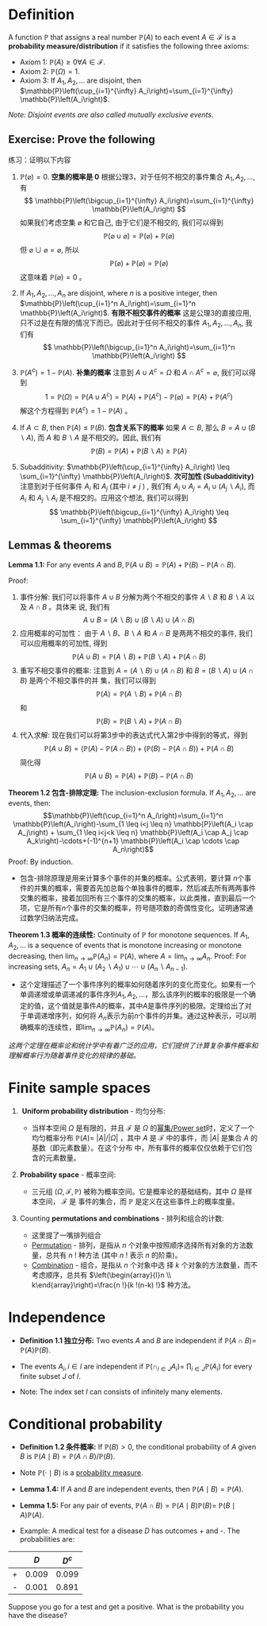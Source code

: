# Definition

A function $\mathbb{P}$ that assigns a real number $\mathbb{P}(A)$ to each event $A \in \mathcal{F}$ is a **probability measure/distribution** if it satisfies the following three axioms:

- Axiom 1: $\mathbb{P}(A) \geq 0 \forall A \in \mathcal{F}$.
- Axiom 2: $\mathbb{P}(\Omega)=1$.
- Axiom 3: If $A_1, A_2, \ldots$ are disjoint, then $\mathbb{P}\left(\cup_{i=1}^{\infty} A_i\right)=\sum_{i=1}^{\infty} \mathbb{P}\left(A_i\right)$.

*Note: Disjoint events are also called mutually exclusive events.*

## Exercise: Prove the following
练习：证明以下内容

1. $\mathbb{P}(\varnothing)=0$.
**空集的概率是 $\mathbf{0}$**
根据公理3，对于任何不相交的事件集合 $A_1, A_2, \ldots$, 有
$$
\mathbb{P}\left(\bigcup_{i=1}^{\infty} A_i\right)=\sum_{i=1}^{\infty} \mathbb{P}\left(A_i\right)
$$
如果我们考虑空集 $\varnothing$ 和它自己, 由于它们是不相交的, 我们可以得到
$$
\mathbb{P}(\varnothing \cup \varnothing)=\mathbb{P}(\varnothing)+\mathbb{P}(\varnothing)
$$
但 $\varnothing \cup \varnothing=\varnothing$, 所以
$$
\mathbb{P}(\varnothing)+\mathbb{P}(\varnothing)=\mathbb{P}(\varnothing)
$$
这意味着 $\mathbb{P}(\varnothing)=0$ 。

2. If $A_1, A_2, \ldots, A_n$ are disjoint, where $n$ is a positive integer, then $\mathbb{P}\left(\cup_{i=1}^n A_i\right)=\sum_{i=1}^n \mathbb{P}\left(A_i\right)$.
**有限不相交事件的概率**
这是公理3的直接应用, 只不过是在有限的情况下而已。因此对于任何不相交的事件 $A_1, A_2, \ldots, A_n$, 我们有
$$
\mathbb{P}\left(\bigcup_{i=1}^n A_i\right)=\sum_{i=1}^n \mathbb{P}\left(A_i\right)
$$

3. $\mathbb{P}\left(A^c\right)=1-\mathbb{P}(A)$.
**补集的概率**
注意到 $A \cup A^c=\Omega$ 和 $A \cap A^c=\varnothing$, 我们可以得到
$$
1=\mathbb{P}(\Omega)=\mathbb{P}\left(A \cup A^c\right)=\mathbb{P}(A)+\mathbb{P}\left(A^c\right)-\mathbb{P}(\varnothing)=\mathbb{P}(A)+\mathbb{P}\left(A^c\right)
$$
解这个方程得到 $\mathbb{P}\left(A^c\right)=1-\mathbb{P}(A)$ 。


4. If $A \subset B$, then $\mathbb{P}(A) \leq \mathbb{P}(B)$.
**包含关系下的概率**
如果 $A \subset B$, 那么 $B=A \cup(B \backslash A)$, 而 $A$ 和 $B \backslash A$ 是不相交的。因此, 我们有
$$
\mathbb{P}(B)=\mathbb{P}(A)+\mathbb{P}(B \backslash A) \geq \mathbb{P}(A)
$$

5. Subadditivity: $\mathbb{P}\left(\cup_{i=1}^{\infty} A_i\right) \leq \sum_{i=1}^{\infty} \mathbb{P}\left(A_i\right)$.
**次可加性 (Subadditivity)**
注意到对于任何事件 $A_i$ 和 $A_j$ (其中 $i \neq j$ ) , 我们有 $A_i \cup A_j=A_i \cup\left(A_j \backslash A_i\right)$, 而 $A_i$ 和 $A_j \backslash A_i$ 是不相交的。应用这个想法, 我们可以得到
$$
\mathbb{P}\left(\bigcup_{i=1}^{\infty} A_i\right) \leq \sum_{i=1}^{\infty} \mathbb{P}\left(A_i\right)
$$

## Lemmas & theorems

**Lemma 1.1:** For any events $A$ and $B, \mathbb{P}(A \cup B)=\mathbb{P}(A)+\mathbb{P}(B)-\mathbb{P}(A \cap B)$. 

Proof: 
1. 事件分解:
我们可以将事件 $A \cup B$ 分解为两个不相交的事件 $A \backslash B$ 和 $B \backslash A$ 以及 $A \cap B$ 。具体来 说, 我们有
$$
A \cup B=(A \backslash B) \cup(B \backslash A) \cup(A \cap B)
$$
2. 应用概率的可加性：
由于 $A \backslash B 、 B \backslash A$ 和 $A \cap B$ 是两两不相交的事件, 我们可以应用概率的可加性, 得到
$$
\mathbb{P}(A \cup B)=\mathbb{P}(A \backslash B)+\mathbb{P}(B \backslash A)+\mathbb{P}(A \cap B)
$$
3. 重写不相交事件的概率:
注意到 $A=(A \backslash B) \cup(A \cap B)$ 和 $B=(B \backslash A) \cup(A \cap B)$ 是两个不相交事件的并 集，我们可以得到
$$
\mathbb{P}(A)=\mathbb{P}(A \backslash B)+\mathbb{P}(A \cap B)
$$
和
$$
\mathbb{P}(B)=\mathbb{P}(B \backslash A)+\mathbb{P}(A \cap B)
$$
4. 代入求解:
现在我们可以将第3步中的表达式代入第2步中得到的等式，得到
$$
\mathbb{P}(A \cup B)=(\mathbb{P}(A)-\mathbb{P}(A \cap B))+(\mathbb{P}(B)-\mathbb{P}(A \cap B))+\mathbb{P}(A \cap B)
$$
简化得
$$
\mathbb{P}(A \cup B)=\mathbb{P}(A)+\mathbb{P}(B)-\mathbb{P}(A \cap B)
$$

**Theorem 1.2 包含-排除定理:** The inclusion-exclusion formula. If $A_1, A_2, \ldots$ are events, then:
$$\mathbb{P}\left(\cup_{i=1}^n A_i\right)=\sum_{i=1}^n \mathbb{P}\left(A_i\right)-\sum_{1 \leq i<j \leq n} \mathbb{P}\left(A_i \cap A_j\right) + \sum_{1 \leq i<j<k \leq n} \mathbb{P}\left(A_i \cap A_j \cap A_k\right)-\cdots+(-1)^{n+1} \mathbb{P}\left(A_i \cap \cdots \cap A_n\right)$$
Proof: By induction.
- 包含-排除原理是用来计算多个事件的并集的概率。公式表明，要计算 $n$个事件的并集的概率，需要首先加总每个单独事件的概率，然后减去所有两两事件交集的概率，接着加回所有三个事件的交集的概率，以此类推，直到最后一个项，它是所有$n$个事件的交集的概率，符号随项数的奇偶性变化。证明通常通过数学归纳法完成。

**Theorem 1.3 概率的连续性:** Continuity of $\mathbb{P}$ for monotone sequences. If $A_1, A_2, \ldots$ is a sequence of events that is monotone increasing or monotone decreasing, then $\lim _{n \rightarrow \infty} \mathbb{P}\left(A_n\right)=\mathbb{P}(A)$, where $A=\lim _{n \rightarrow \infty} A_n$.
Proof: For increasing sets, $A_n=A_1 \cup\left(A_2 \backslash A_1\right) \cup \cdots \cup\left(A_n \backslash A_{n-1}\right)$.
   - 这个定理描述了一个事件序列的概率如何随着序列的变化而变化。如果有一个单调递增或单调递减的事件序列$A_1, A_2, \ldots$，那么该序列的概率的极限是一个确定的值，这个值就是事件$A$的概率，其中$A$是事件序列的极限。定理给出了对于单调递增序列，如何将 $A_n$表示为前$n$个事件的并集。通过这种表示，可以明确概率的连续性，即$\lim _{n \rightarrow \infty} \mathbb{P}\left(A_n\right)=\mathbb{P}(A)$。

*这两个定理在概率论和统计学中有着广泛的应用，它们提供了计算复杂事件概率和理解概率行为随着事件变化的规律的基础。*


# Finite sample spaces

1.  **Uniform probability distribution** - 均匀分布:
	- 当样本空间 $\Omega$ 是有限的，并且 $\mathcal{F}$ 是 $\Omega$ 的[幂集/Power set](../../1.%20Pure%20mathematics/Mathematical%20logic/Set%20theory/Concepts/Power%20set.md)时，定义了一个均匀概率分布 $\mathbb{P}(A)=$ $|A| /|\Omega|$ ，其中 $A$ 是 $\mathcal{F}$ 中的事件，而 $|A|$ 是集合 $A$ 的基数（即元素数量）。在这个分布 中，所有事件的概率仅仅依赖于它们包含的元素数量。

2. **Probability space** - 概率空间:
	- 三元组 $(\Omega, \mathcal{F}, \mathbb{P})$ 被称为概率空间。它是概率论的基础结构，其中 $\Omega$ 是样本空间， $\mathcal{F}$ 是 事件的集合，而 $\mathbb{P}$ 是定义在这些事件上的概率度量。

3. Counting **permutations and combinations** - 排列和组合的计数:
	- 这里提了一嘴排列组合
	- [Permutation](../../4.%20Discrete%20mathematics/Combinatorics/Permutation.md) - 排列，是指从 $n$ 个对象中按照顺序选择所有对象的方法数量，总共有 $n$ ! 种方法 (其中 $n$ ! 表示 $n$ 的阶乘)。
	- [Combination](../../4.%20Discrete%20mathematics/Combinatorics/Combination.md) - 组合，是指从 $n$ 个对象中选 择 $k$ 个对象的方法数量，而不考虑顺序，总共有 $\left(\begin{array}{l}n \\ k\end{array}\right)=\frac{n !}{k !(n-k) !}$ 种方法。

# Independence

- **Definition 1.1 独立分布:** Two events $A$ and $B$ are independent if $\mathbb{P}(A \cap B)=$ $\mathbb{P}(A) \mathbb{P}(B)$. 

- The events $A_i, i \in I$ are independent if $\mathbb{P}\left(\cap_{i \in J} A_i\right)=$ $\prod_{i \in J} \mathbb{P}\left(A_i\right)$ for every finite subset $J$ of $I$. 
- Note: The index set $I$ can consists of infinitely many elements.


# Conditional probability

- **Definition 1.2 条件概率:** If $\mathbb{P}(B)>0$, the conditional probability of $A$ given $B$ is $\mathbb{P}(A \mid B)=\mathbb{P}(A \cap B) / \mathbb{P}(B)$.

- Note $\mathbb{P}(\cdot \mid B)$ is a [probability measure](Probability%20measure.md).

- **Lemma 1.4:** If $A$ and $B$ are independent events, then $\mathbb{P}(A \mid B)=\mathbb{P}(A)$.
- **Lemma 1.5:** For any pair of events, $\mathbb{P}(A \cap B)=\mathbb{P}(A \mid B) \mathbb{P}(B)=$ $\mathbb{P}(B \mid A) \mathbb{P}(A)$.

- Example: A medical test for a disease $D$ has outcomes + and -. The probabilities are:

|     |  $D$  | $D^c$ |
|:---:|:-----:|:-----:|
|  +  | 0.009 | 0.099 |
|  -  | 0.001 | 0.891 |

Suppose you go for a test and get a positive. What is the probability you have the disease?